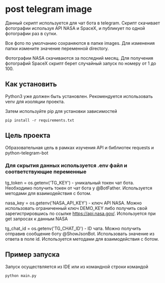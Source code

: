 # post telegram image
Данный скрипт используется для чат бота в telegram. Скрипт скачивает фотографии используя API NASA и SpaceX, и публикует по одной фотографии раз в сутки.

Все фото по умолчанию сохраняются в папке images. Для изменения папки измените значение переменной directory.

Фотографии NASA скачиваются за последний месяц. Для получения фотографий SpaceX скрипт берет случайный запуск по номеру от 1 до 100.

## Как установить
Python3 уже должен быть установлен. Рекомендуется использовать venv для изоляции проекта.

Затем используйте pip для установки зависимостей

`pip install -r requirements.txt`

## Цель проекта
Образовательная цель в рамках изучения API и библиотек requests и python-telegram-bot
 
### Для скрытия данных используется .env файл и соответствующие переменные
tg_token = os.getenv('TG_KEY') - уникальный токен чат бота. Необходимо получить токен от чат бота у @BotFather. Используется методами для взаимодействия с ботом.

nasa_key = os.getenv('NASA_API_KEY') - ключ API NASA. Можно использовать ограниченный ключ DEMO_KEY либо получить свой зарегистрировшись по ссылке https://api.nasa.gov/. Используется при get запросах к данным NASA

tg_chat_id = os.getenv('TG_CHAT_ID') - ID чата. Можно получить отправив сообщение боту @ShowJsonBot. Использовать значение из ответа в поле id. Используется методами для взаимодействия с ботом.
 
## Пример запуcка
 
Запуск осуществляется из IDE или из командной строки командой
```
python main.py
```

